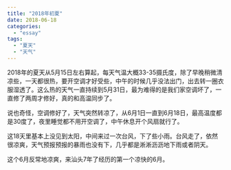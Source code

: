 ```yaml
---
title: "2018年初夏"
date: 2018-06-18
categories: 
  - "essay"
tags: 
  - "夏天"
  - "天气"
---
```


2018年的夏天从5月15日左右算起，每天气温大概33-35摄氏度，除了早晚稍微清凉些，一天都很热，要开空调才好受些，中午的时候几乎没法出门，出去转一圈衣服湿透了。这么热的天气一直持续到5月31日，最为难得的是我们家空调坏了，一直修了两周才修好，真的和高温同步了。

说也奇怪，空调修好了，天气突然转凉了，从6月1日一直到6月18日，最高温度都是30度了，夜里睡觉都不用开空调了，中午休息开个风扇就行了。

这18天里基本上没见到太阳，中间来过一次台风，下了些小雨。台风走了，依然很凉爽，天气预报预报的暴雨也没有下，几乎都是淅淅沥沥地下雨或者阴天。

这个6月反常地凉爽，来汕头7年了经历的第一个凉快的6月。
